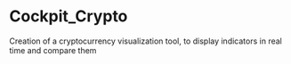 # Cockpit_Crypto
Creation of a cryptocurrency visualization tool, to display indicators in real time and compare them

